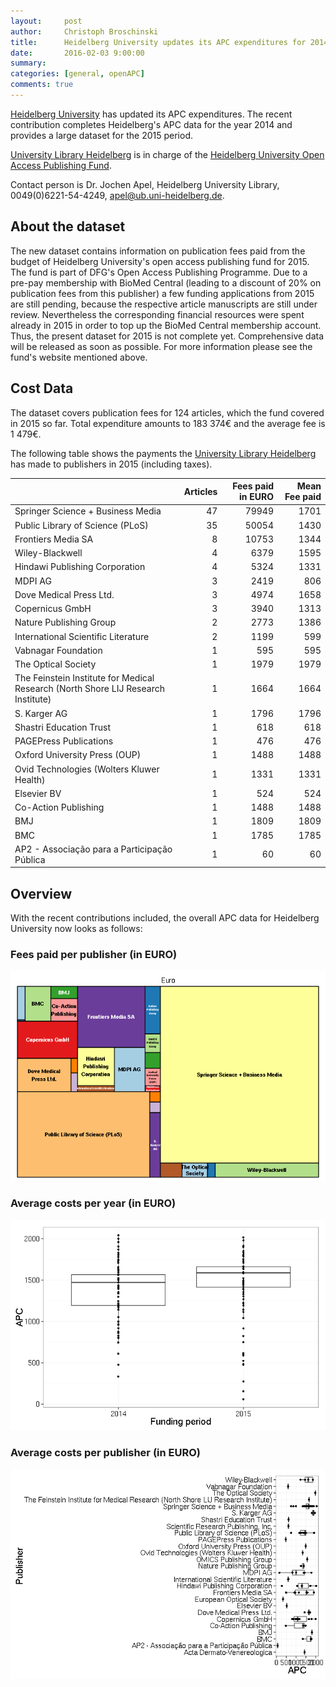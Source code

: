 ```yaml
---
layout:     post
author:     Christoph Broschinski
title:      Heidelberg University updates its APC expenditures for 2014 and 2015
date:       2016-02-03 9:00:00
summary:    
categories: [general, openAPC]
comments: true
---
```





[Heidelberg University](https://www.uni-heidelberg.de) has updated its APC expenditures. The recent contribution completes Heidelberg's APC data for the year 2014 and provides a large dataset for the 2015 period.

[University Library Heidelberg](http://www.ub.uni-heidelberg.de/Englisch/Welcome.html) is in charge of the [Heidelberg University Open Access Publishing Fund](http://www.ub.uni-heidelberg.de/Englisch/service/openaccess/publikationsfonds.html).

Contact person is Dr. Jochen Apel, Heidelberg University Library, 0049(0)6221-54-4249, <apel@ub.uni-heidelberg.de>.

## About the dataset

The new dataset contains information on publication fees paid from the budget of Heidelberg University's open access publishing fund for 2015. The fund is part of DFG's Open Access Publishing Programme.  Due to a pre-pay membership with BioMed Central (leading to a discount of 20% on publication fees from this publisher) a few funding applications from 2015 are still pending, because the respective article manuscripts are still under review. Nevertheless the corresponding financial resources were spent already in 2015 in order to top up the BioMed Central membership account. Thus, the present dataset for 2015 is not complete yet. Comprehensive data will be released as soon as possible. For more information please see the fund's website mentioned above.

## Cost Data



The dataset covers publication fees for 124 articles, which the fund covered in 2015 so far. Total expenditure amounts to 183 374€ and the average fee is 1 479€.

The following table shows the payments the [University Library Heidelberg](http://www.ub.uni-heidelberg.de/Englisch/Welcome.html) has made to publishers in 2015 (including taxes).


|                                                                                  | Articles| Fees paid in EURO| Mean Fee paid|
|:---------------------------------------------------------------------------------|--------:|-----------------:|-------------:|
|Springer Science + Business Media                                                 |       47|             79949|          1701|
|Public Library of Science (PLoS)                                                  |       35|             50054|          1430|
|Frontiers Media SA                                                                |        8|             10753|          1344|
|Wiley-Blackwell                                                                   |        4|              6379|          1595|
|Hindawi Publishing Corporation                                                    |        4|              5324|          1331|
|MDPI AG                                                                           |        3|              2419|           806|
|Dove Medical Press Ltd.                                                           |        3|              4974|          1658|
|Copernicus GmbH                                                                   |        3|              3940|          1313|
|Nature Publishing Group                                                           |        2|              2773|          1386|
|International Scientific Literature                                               |        2|              1199|           599|
|Vabnagar Foundation                                                               |        1|               595|           595|
|The Optical Society                                                               |        1|              1979|          1979|
|The Feinstein Institute for Medical Research (North Shore LIJ Research Institute) |        1|              1664|          1664|
|S. Karger AG                                                                      |        1|              1796|          1796|
|Shastri Education Trust                                                           |        1|               618|           618|
|PAGEPress Publications                                                            |        1|               476|           476|
|Oxford University Press (OUP)                                                     |        1|              1488|          1488|
|Ovid Technologies (Wolters Kluwer Health)                                         |        1|              1331|          1331|
|Elsevier BV                                                                       |        1|               524|           524|
|Co-Action Publishing                                                              |        1|              1488|          1488|
|BMJ                                                                               |        1|              1809|          1809|
|BMC                                                                               |        1|              1785|          1785|
|AP2 - Associação para a Participação Pública                                      |        1|                60|            60|

## Overview

With the recent contributions included, the overall APC data for Heidelberg University now looks as follows: 

### Fees paid per publisher (in EURO)

![plot of chunk tree_heidelberg-2016-02-03](/figure/tree_heidelberg-2016-02-03-1.png) 

###  Average costs per year (in EURO)

![plot of chunk box_heidelberg_yeear-2016-02-03](/figure/box_heidelberg_yeear-2016-02-03-1.png) 

###  Average costs per publisher (in EURO)

![plot of chunk box_heidelberg_publisher-2016-02-03](/figure/box_heidelberg_publisher-2016-02-03-1.png) 
